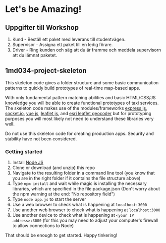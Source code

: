 # Let's be Amazing!

## Uppgifter till Workshop

1. Kund - Beställ ett paket med leverans till studentvägen.
2. Supervisor - Assigna ett paket till en ledig förare.
3. Driver - Ring kunden och säg att du är framme och meddela supervisorn att du lämnat paketet.

## 1md034-project-skeleton
This skeleton code gives a folder structure and some basic communication patterns to quickly build prototypes of real-time map-based apps.

With only fundamental pattern matching abilities and basic HTML/CSS/JS knowledge you will be able to create functional prototypes of taxi services. The skeleton code makes use of the modules/frameworks [express js](https://expressjs.com), [socket.io](http://socket.io), [vue js](https://vuejs.org/), [leaflet js](http://leafletjs.com/), and [esri leaflet geocoder](https://github.com/Esri/esri-leaflet-geocoder) but for prototyping purposes you will most likely not need to understand these libraries very well.

Do not use this skeleton code for creating production apps. Security and stability have not been considered.

### Getting started

1. Install [Node JS](https://nodejs.org)
2. Clone or download (and unzip) this repo
3. Navigate to the resulting folder in a command line tool (you know that you are in the right folder if it contains the file structure above)
4. Type `npm install` and wait while magic is installing the necessary libraries, which are specified in the file package.json (Don't worry about the npm warning at the end: "No repository field")
5. Type `node app.js` to start the server
6. Use a web browser to check what is happening at `localhost:3000`
7. Use another web browser to check what is happening at `localhost:3000`
8. Use another device to check what is happening at `<your IP address>:3000` (for this you may need to adjust your computer's firewall to allow connections to Node)

That should be enough to get started. Happy tinkering!
